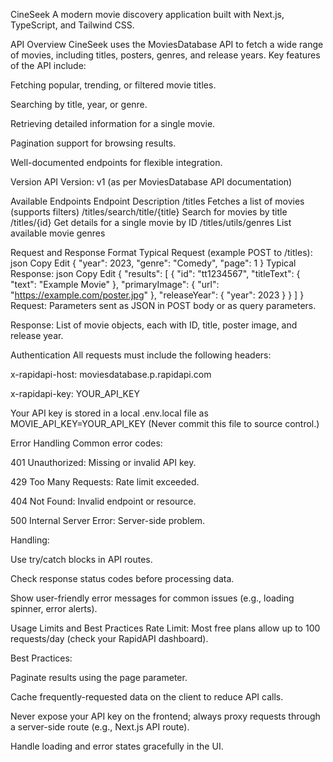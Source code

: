 CineSeek
A modern movie discovery application built with Next.js, TypeScript, and Tailwind CSS.

API Overview
CineSeek uses the MoviesDatabase API to fetch a wide range of movies, including titles, posters, genres, and release years.
Key features of the API include:

Fetching popular, trending, or filtered movie titles.

Searching by title, year, or genre.

Retrieving detailed information for a single movie.

Pagination support for browsing results.

Well-documented endpoints for flexible integration.

Version
API Version: v1 (as per MoviesDatabase API documentation)

Available Endpoints
Endpoint	Description
/titles	Fetches a list of movies (supports filters)
/titles/search/title/{title}	Search for movies by title
/titles/{id}	Get details for a single movie by ID
/titles/utils/genres	List available movie genres

Request and Response Format
Typical Request (example POST to /titles):
json
Copy
Edit
{
  "year": 2023,
  "genre": "Comedy",
  "page": 1
}
Typical Response:
json
Copy
Edit
{
  "results": [
    {
      "id": "tt1234567",
      "titleText": { "text": "Example Movie" },
      "primaryImage": { "url": "https://example.com/poster.jpg" },
      "releaseYear": { "year": 2023 }
    }
  ]
}
Request: Parameters sent as JSON in POST body or as query parameters.

Response: List of movie objects, each with ID, title, poster image, and release year.

Authentication
All requests must include the following headers:

x-rapidapi-host: moviesdatabase.p.rapidapi.com

x-rapidapi-key: YOUR_API_KEY

Your API key is stored in a local .env.local file as MOVIE_API_KEY=YOUR_API_KEY
(Never commit this file to source control.)

Error Handling
Common error codes:

401 Unauthorized: Missing or invalid API key.

429 Too Many Requests: Rate limit exceeded.

404 Not Found: Invalid endpoint or resource.

500 Internal Server Error: Server-side problem.

Handling:

Use try/catch blocks in API routes.

Check response status codes before processing data.

Show user-friendly error messages for common issues (e.g., loading spinner, error alerts).

Usage Limits and Best Practices
Rate Limit: Most free plans allow up to 100 requests/day (check your RapidAPI dashboard).

Best Practices:

Paginate results using the page parameter.

Cache frequently-requested data on the client to reduce API calls.

Never expose your API key on the frontend; always proxy requests through a server-side route (e.g., Next.js API route).

Handle loading and error states gracefully in the UI.